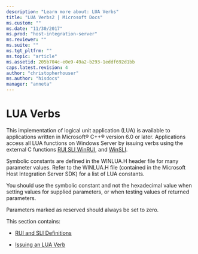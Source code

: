 ```yaml
---
description: "Learn more about: LUA Verbs"
title: "LUA Verbs2 | Microsoft Docs"
ms.custom: ""
ms.date: "11/30/2017"
ms.prod: "host-integration-server"
ms.reviewer: ""
ms.suite: ""
ms.tgt_pltfrm: ""
ms.topic: "article"
ms.assetid: 205b704c-e0e9-49a2-b293-1eddf692d1bb
caps.latest.revision: 4
author: "christopherhouser"
ms.author: "hisdocs"
manager: "anneta"
---
```

# LUA Verbs
This implementation of logical unit application (LUA) is available to applications written in Microsoft® C++® version 6.0 or later. Applications access all LUA functions on Windows Server by issuing verbs using the external C functions [RUI](./rui2.md),[SLI](./sli2.md),[WinRUI](./winrui1.md), and [WinSLI](./winsli1.md).  
  
 Symbolic constants are defined in the WINLUA.H header file for many parameter values. Refer to the WINLUA.H file (contained in the Microsoft Host Integration Server SDK) for a list of LUA constants.  
  
 You should use the symbolic constant and not the hexadecimal value when setting values for supplied parameters, or when testing values of returned parameters.  
  
 Parameters marked as reserved should always be set to zero.  
  
 This section contains:  
  
-   [RUI and SLI Definitions](../core/rui-and-sli-definitions1.md)  
  
-   [Issuing an LUA Verb](../core/issuing-an-lua-verb2.md)
